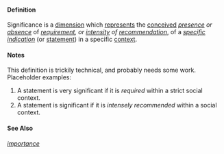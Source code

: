 #### Definition

Significance is a [dimension](https://github.com/gcassel/Modular-Organization-Terminology/blob/master/terms/dimension.md) which [represents](https://github.com/gcassel/Modular-Organization-Terminology/blob/master/terms/represent.md) the [conceived](https://github.com/gcassel/Modular-Organization-Terminology/blob/master/terms/concept.md) *[presence](https://github.com/gcassel/Modular-Organization-Terminology/blob/master/terms/presence.md) or [absence](https://github.com/gcassel/Modular-Organization-Terminology/blob/master/terms/absence.md)* of *[requirement](https://github.com/gcassel/Modular-Organization-Terminology/blob/master/terms/require.md), or [intensity](https://github.com/gcassel/Modular-Organization-Terminology/blob/master/terms/intensity.md) of [recommendation](https://github.com/gcassel/Modular-Organization-Terminology/blob/master/terms/recommend.md)*, of a *[specific](https://github.com/gcassel/Modular-Organization-Terminology/blob/master/terms/specific.md) [indication](https://github.com/gcassel/Modular-Organization-Terminology/blob/master/terms/indicate.md)* (or [statement](https://github.com/gcassel/Modular-Organization-Terminology/blob/master/terms/state.md)) in a specific [context](https://github.com/gcassel/Modular-Organization-Terminology/blob/master/terms/context.md). 

#### Notes
This definition is trickily technical, and probably needs some work.  Placeholder examples:

1. A statement is very significant if it is *required* within a strict social context.
2. A statement is significant if it is *intensely recommended* within a social context.

#### See Also
*[importance](https://github.com/gcassel/Modular-Organization-Terminology/blob/master/terms/importance.md)*
